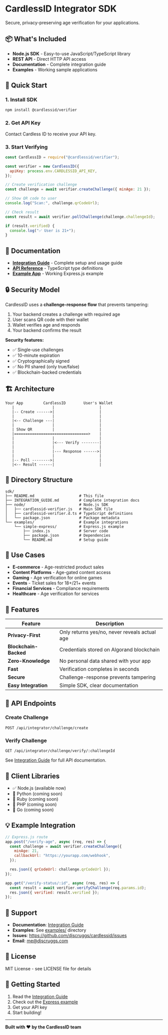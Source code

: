 # CardlessID Integrator SDK

Secure, privacy-preserving age verification for your applications.

## 📦 What's Included

- **Node.js SDK** - Easy-to-use JavaScript/TypeScript library
- **REST API** - Direct HTTP API access
- **Documentation** - Complete integration guide
- **Examples** - Working sample applications

## 🚀 Quick Start

### 1. Install SDK

```bash
npm install @cardlessid/verifier
```

### 2. Get API Key

Contact Cardless ID to receive your API key.

### 3. Start Verifying

```javascript
const CardlessID = require("@cardlessid/verifier");

const verifier = new CardlessID({
  apiKey: process.env.CARDLESSID_API_KEY,
});

// Create verification challenge
const challenge = await verifier.createChallenge({ minAge: 21 });

// Show QR code to user
console.log("Scan:", challenge.qrCodeUrl);

// Check result
const result = await verifier.pollChallenge(challenge.challengeId);

if (result.verified) {
  console.log("✅ User is 21+");
}
```

## 📖 Documentation

- **[Integration Guide](./INTEGRATION_GUIDE.md)** - Complete setup and usage guide
- **[API Reference](./node/cardlessid-verifier.d.ts)** - TypeScript type definitions
- **[Example App](./examples/simple-express/)** - Working Express.js example

## 🔒 Security Model

CardlessID uses a **challenge-response flow** that prevents tampering:

1. Your backend creates a challenge with required age
2. User scans QR code with their wallet
3. Wallet verifies age and responds
4. Your backend confirms the result

**Security features:**

- ✅ Single-use challenges
- ✅ 10-minute expiration
- ✅ Cryptographically signed
- ✅ No PII shared (only true/false)
- ✅ Blockchain-backed credentials

## 🏗️ Architecture

```
Your App         CardlessID        User's Wallet
   |                 |                    |
   |-- Create ------>|                    |
   |                 |                    |
   |<-- Challenge ---|                    |
   |                 |                    |
   | Show QR         |                    |
   |=================================>    |
   |                 |                    |
   |                 |<--- Verify --------|
   |                 |                    |
   |                 |--- Response ------>|
   |                 |                    |
   |-- Poll -------->|                    |
   |<-- Result ------|                    |
```

## 📁 Directory Structure

```
sdk/
├── README.md                    # This file
├── INTEGRATION_GUIDE.md         # Complete integration docs
├── node/                        # Node.js SDK
│   ├── cardlessid-verifier.js   # Main SDK file
│   ├── cardlessid-verifier.d.ts # TypeScript definitions
│   └── package.json             # Package metadata
└── examples/                    # Example integrations
    └── simple-express/          # Express.js example
        ├── index.js             # Server code
        ├── package.json         # Dependencies
        └── README.md            # Setup guide
```

## 🎯 Use Cases

- **E-commerce** - Age-restricted product sales
- **Content Platforms** - Age-gated content access
- **Gaming** - Age verification for online games
- **Events** - Ticket sales for 18+/21+ events
- **Financial Services** - Compliance requirements
- **Healthcare** - Age verification for services

## 🌟 Features

| Feature               | Description                                   |
| --------------------- | --------------------------------------------- |
| **Privacy-First**     | Only returns yes/no, never reveals actual age |
| **Blockchain-Backed** | Credentials stored on Algorand blockchain     |
| **Zero-Knowledge**    | No personal data shared with your app         |
| **Fast**              | Verification completes in seconds             |
| **Secure**            | Challenge-response prevents tampering         |
| **Easy Integration**  | Simple SDK, clear documentation               |

## 🔧 API Endpoints

### Create Challenge

```
POST /api/integrator/challenge/create
```

### Verify Challenge

```
GET /api/integrator/challenge/verify/:challengeId
```

See [Integration Guide](./INTEGRATION_GUIDE.md) for full API documentation.

## 📱 Client Libraries

- ✅ Node.js (available now)
- 🚧 Python (coming soon)
- 🚧 Ruby (coming soon)
- 🚧 PHP (coming soon)
- 🚧 Go (coming soon)

## 💡 Example Integration

```javascript
// Express.js route
app.post("/verify-age", async (req, res) => {
  const challenge = await verifier.createChallenge({
    minAge: 21,
    callbackUrl: "https://yourapp.com/webhook",
  });

  res.json({ qrCodeUrl: challenge.qrCodeUrl });
});

app.get("/verify-status/:id", async (req, res) => {
  const result = await verifier.verifyChallenge(req.params.id);
  res.json({ verified: result.verified });
});
```

## 🤝 Support

- **Documentation**: [Integration Guide](./INTEGRATION_GUIDE.md)
- **Examples**: See [examples/](./examples/) directory
- **Issues**: https://github.com/djscruggs/cardlessid/issues
- **Email**: me@djscruggs.com

## 📄 License

MIT License - see LICENSE file for details

## 🚦 Getting Started

1. Read the [Integration Guide](./INTEGRATION_GUIDE.md)
2. Check out the [Express example](./examples/simple-express/)
3. Get your API key
4. Start building!

---

**Built with ❤️ by the CardlessID team**
